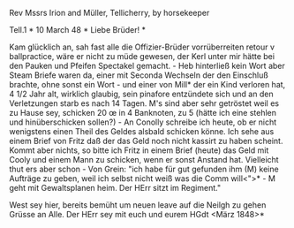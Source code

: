 Rev Mssrs Irion and Müller, Tellicherry, by horsekeeper

 Tell.1 <Cann>* 10 March 48
 <Freitag>*
Liebe Brüder! <Irion>*

Kam glücklich an, sah fast alle die Offizier-Brüder vorrüberreiten retour v ballpractice, wäre er nicht zu müde gewesen, der Kerl unter mir hätte bei den Pauken und Pfeifen Spectakel gemacht. - Heb hinterließ kein Wort aber Steam Briefe waren da, einer mit Seconda Wechseln der den Einschluß brachte, ohne sonst ein Wort - und einer von Mill<ingen>* der ein Kind verloren hat, 4 1/2 Jahr alt, wirklich glaubig, sein pinafore entzündete sich und an den Verletzungen starb es nach 14 Tagen. M's sind aber sehr getröstet weil es zu Hause sey, schicken 20 œ in 4 Banknoten, zu 5 (hätte ich eine stehlen und hinüberschicken sollen?) - An Conolly schreibe ich heute, ob er nicht wenigstens einen Theil des Geldes alsbald schicken könne. Ich sehe aus einem Brief von Fritz daß der das Geld noch nicht kassirt zu haben scheint. Kommt aber nichts, so bitte ich Fritz in einem Brief (heute) das Geld mit Cooly und einem Mann zu schicken, wenn er sonst Anstand hat. Vielleicht thut ers aber schon - Von Grein: "ich habe für gut gefunden ihm (M) keine Aufträge zu geben, weil ich selbst nicht weiß was die Comm will<">* - M geht mit Gewaltsplanen heim. Der HErr sitzt im Regiment."

West sey hier, bereits bemüht um neuen leave auf die Neilgh zu gehen 
Grüsse an Alle.
Der HErr sey mit euch und eurem
 HGdt
<März 1848>*

